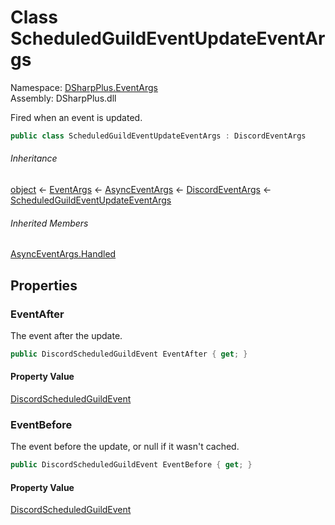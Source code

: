 # Class ScheduledGuildEventUpdateEventArgs

Namespace: [DSharpPlus.EventArgs](DSharpPlus.EventArgs.md)  
Assembly: DSharpPlus.dll

Fired when an event is updated.

```csharp
public class ScheduledGuildEventUpdateEventArgs : DiscordEventArgs
```

###### Inheritance

[object](https://learn.microsoft.com/dotnet/api/system.object) ← 
[EventArgs](https://learn.microsoft.com/dotnet/api/system.eventargs) ← 
[AsyncEventArgs](DSharpPlus.AsyncEvents.AsyncEventArgs.md) ← 
[DiscordEventArgs](DSharpPlus.EventArgs.DiscordEventArgs.md) ← 
[ScheduledGuildEventUpdateEventArgs](DSharpPlus.EventArgs.ScheduledGuildEventUpdateEventArgs.md)

###### Inherited Members

[AsyncEventArgs.Handled](DSharpPlus.AsyncEvents.AsyncEventArgs.md\#DSharpPlus\_AsyncEvents\_AsyncEventArgs\_Handled)

## Properties

### <a id="DSharpPlus_EventArgs_ScheduledGuildEventUpdateEventArgs_EventAfter"></a>EventAfter

The event after the update.

```csharp
public DiscordScheduledGuildEvent EventAfter { get; }
```

#### Property Value

[DiscordScheduledGuildEvent](DSharpPlus.Entities.DiscordScheduledGuildEvent.md)

### <a id="DSharpPlus_EventArgs_ScheduledGuildEventUpdateEventArgs_EventBefore"></a>EventBefore

The event before the update, or null if it wasn't cached.

```csharp
public DiscordScheduledGuildEvent EventBefore { get; }
```

#### Property Value

[DiscordScheduledGuildEvent](DSharpPlus.Entities.DiscordScheduledGuildEvent.md)

